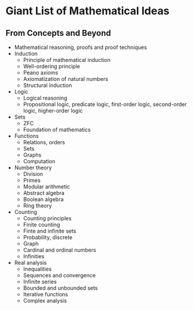 # Giant List of Mathematical Ideas

## From Concepts and Beyond

- Mathematical reasoning, proofs and proof techniques
- Induction
  - Principle of mathematical induction
  - Well-ordering principle
  - Peano axioms
  - Axiomatization of natural numbers
  - Structural induction
- Logic
  - Logical reasoning
  - Propositional logic, predicate logic, first-order logic, second-order logic, higher-order logic
- Sets
  - ZFC
  - Foundation of mathematics
- Functions
  - Relations, orders
  - Sets
  - Graphs
  - Computation
- Number theory
  - Division
  - Primes
  - Modular arithmetic
  - Abstract algebra
  - Boolean algebra
  - Ring theory
- Counting
  - Counting principles
  - Finite counting
  - Finte and infinite sets
  - Probability, discrete
  - Graph
  - Cardinal and ordinal numbers
  - Infinities
- Real analysis
  - Inequalities
  - Sequences and convergence
  - Infinite series
  - Bounded and unbounded sets
  - Iterative functions
  - Complex analysis
